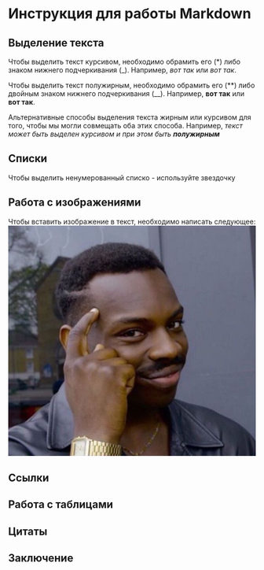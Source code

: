 # Инструкция для работы Markdown

## Выделение текста

Чтобы выделить текст курсивом, необходимо обрамить его (*) либо знаком нижнего подчеркивания (_). Например, *вот так* или _вот так_.

Чтобы выделить текст полужирным, необходимо обрамить его (**) либо двойным знаком нижнего подчеркивания (__). Например, **вот так** или __вот так__.

Альтернативные способы выделения текста жирным или курсивом для того, чтобы мы могли совмещать оба этих способа. Например, _текст может быть выделен курсивом и при этом быть **полужирным**_

## Списки

Чтобы выделить ненумерованный списко - используйте звездочку

## Работа с изображениями

Чтобы вставить изображение в текст, необходимо написать следующее:
![alt_text](750x1180.jpeg)

## Ссылки

## Работа с таблицами

## Цитаты

## Заключение